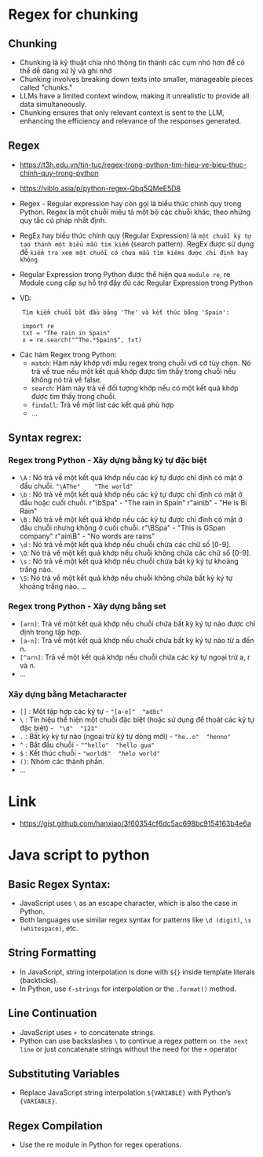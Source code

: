 # Regex for chunking 
## Chunking
+ Chunking là kỹ thuật chia nhỏ thông tin thành các cụm nhỏ hơn để có thể dễ dàng xử lý và ghi nhớ
+ Chunking involves breaking down texts into smaller, manageable pieces called "chunks."
+ LLMs have a limited context window, making it unrealistic to provide all data simultaneously.
+ Chunking ensures that only relevant context is sent to the LLM, enhancing the efficiency and relevance of the responses generated.

## Regex
+ https://t3h.edu.vn/tin-tuc/regex-trong-python-tim-hieu-ve-bieu-thuc-chinh-quy-trong-python
+ https://viblo.asia/p/python-regex-Qbq5QMeE5D8

+ Regex - Regular expression hay còn gọi là biểu thức chính quy trong Python.  Regex là một chuỗi miêu tả một bộ các chuỗi khác, theo những quy tắc cú pháp nhất định.
+ RegEx hay biểu thức chính quy (Regular Expression) là `một chuỗi ký tự tạo thành một biểu mẫu tìm kiếm` (search pattern). RegEx được sử dụng để `kiểm tra xem một chuỗi có chưa mẫu tìm kiêms được chỉ định hay không`
+ Regular Expression trong Python được thể hiện qua `module re`, re Module cung cấp sự hỗ trợ đầy đủ các Regular Expression trong Python

+ VD:
```
    Tìm kiễm chuỗi bắt đầu bằng 'The' và kết thúc bằng 'Spain': 

    import re
    txt = "The rain in Spain"
    x = re.search("^The.*Spain$", txt)
```

+ Các hàm Regex trong Python:
    + `match`: Hàm này khớp với mẫu regex trong chuỗi với cờ tùy chọn. Nó trả về true nếu một kết quả khớp được tìm thấy trong chuỗi nếu không nó trả về false.
    + `search`: Hàm này trả về đối tượng khớp nếu có một kết quả khớp được tìm thấy trong chuỗi.
    + `findall`: Trả về một list các kết quả phù hợp
    + ...

## Syntax regrex:
### Regex trong Python - Xây dựng bằng ký tự đặc biệt 
+ `\A` : Nó trả về một kết quả khớp nếu các ký tự được chỉ định có mặt ở đầu chuỗi. `"\AThe"	"The world"`
+ `\b` : Nó trả về một kết quả khớp nếu các ký tự được chỉ định có mặt ở đầu hoặc cuối chuỗi. 
    r"\bSpa" -  "The rain in Spain"
    r"ain\b" -	"He is Bi Rain"
+ `\B` : Nó trả về một kết quả khớp nếu các ký tự được chỉ định có mặt ở đầu chuỗi nhưng không ở cuối chuỗi.
    r"\BSpa" - "This is GSpan company"
    r"ain\B" - "No words are rains"
+ `\d` : Nó trả về một kết quả khớp nếu chuỗi chứa các chữ số [0-9].
+ `\D`: Nó trả về một kết quả khớp nếu chuỗi không chứa các chữ số [0-9].
+ `\s` : Nó trả về một kết quả khớp nếu chuỗi chứa bất kỳ ký tự khoảng trắng nào.
+ `\S`: Nó trả về một kết quả khớp nếu chuỗi không chứa bất kỳ ký tự khoảng trắng nào.
...
### Regex trong Python - Xây dựng bằng set
+ `[arn]`: Trả về một kết quả khớp nếu chuỗi chứa bất kỳ ký tự nào được chỉ định trong tập hợp.
+ `[a-n]`: Trả về một kết quả khớp nếu chuỗi chứa bất kỳ ký tự nào từ a đến n.
+ `[^arn]`: Trả về một kết quả khớp nếu chuỗi chứa các ký tự ngoại trừ a, r và n.
+ ...
### Xây dựng bằng Metacharacter
+ `[]`	: Một tập hợp các ký tự - `"[a-e]"	"adbc"`
+ `\`	: Tín hiệu thể hiện một chuỗi đặc biệt (hoặc sử dụng để thoát các ký tự đặc biệt) - ` "\d"	"123"`
+ `.`	: Bất kỳ ký tự nào (ngoại trừ ký tự dòng mới)	- `"he..o"	"henno"`
+ `^`	: Bắt đầu chuỗi	- `"^hello"	 "hello gua"`
+ `$`	: Kết thúc chuỗi	- `"world$"	 "helo world"`
+ `()`: Nhóm các thành phần.
+ ...

# Link
+ https://gist.github.com/hanxiao/3f60354cf6dc5ac698bc9154163b4e6a

# Java script to python
## Basic Regex Syntax:
+ JavaScript uses `\` as an escape character, which is also the case in Python.
+ Both languages use similar regex syntax for patterns like `\d (digit)`, `\s (whitespace)`, etc.
## String Formatting
+ In JavaScript, string interpolation is done with `${}` inside template literals (backticks).
+ In Python, use `f-strings` for interpolation or the `.format()` method.
## Line Continuation
+ JavaScript uses `+ `to concatenate strings.
+ Python can use backslashes `\` to continue a regex pattern `on the next line` or just concatenate strings without the need for the `+` operator
## Substituting Variables
+ Replace JavaScript string interpolation `${VARIABLE}` with Python’s `{VARIABLE}`.
## Regex Compilation
+ Use the re module in Python for regex operations.
